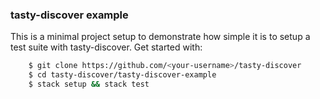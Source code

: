 ### tasty-discover example

This is a minimal project setup to demonstrate how simple it is to setup a test
suite with tasty-discover. Get started with:

```bash
    $ git clone https://github.com/<your-username>/tasty-discover
    $ cd tasty-discover/tasty-discover-example
    $ stack setup && stack test
```
